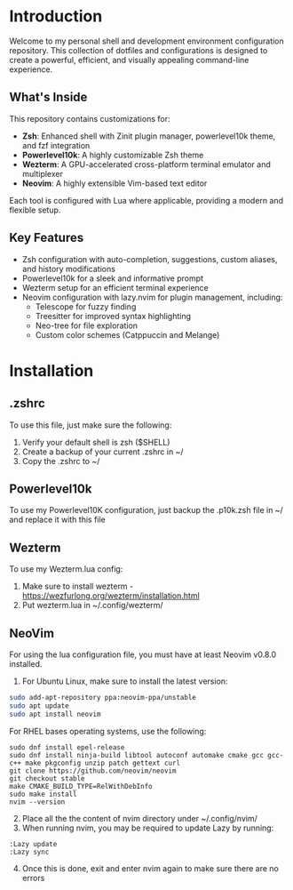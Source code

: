 # Introduction

Welcome to my personal shell and development environment configuration repository. This collection of dotfiles and configurations is designed to create a powerful, efficient, and visually appealing command-line experience.

## What's Inside

This repository contains customizations for:

- **Zsh**: Enhanced shell with Zinit plugin manager, powerlevel10k theme, and fzf integration
- **Powerlevel10k**: A highly customizable Zsh theme
- **Wezterm**: A GPU-accelerated cross-platform terminal emulator and multiplexer
- **Neovim**: A highly extensible Vim-based text editor

Each tool is configured with Lua where applicable, providing a modern and flexible setup.

## Key Features

- Zsh configuration with auto-completion, suggestions, custom aliases, and history modifications
- Powerlevel10k for a sleek and informative prompt
- Wezterm setup for an efficient terminal experience
- Neovim configuration with lazy.nvim for plugin management, including:
  - Telescope for fuzzy finding
  - Treesitter for improved syntax highlighting
  - Neo-tree for file exploration
  - Custom color schemes (Catppuccin and Melange)

# Installation

## .zshrc
To use this file, just make sure the following:
1. Verify your default shell is zsh ($SHELL)
2. Create a backup of your current .zshrc in ~/
3. Copy the .zshrc to ~/

## Powerlevel10k
To use my Powerlevel10K configuration, just backup the .p10k.zsh file in ~/ and replace it with this file

## Wezterm
To use my Wezterm.lua config: 
1. Make sure to install wezterm - https://wezfurlong.org/wezterm/installation.html
2. Put wezterm.lua in ~/.config/wezterm/

## NeoVim
For using the lua configuration file, you must have at least Neovim v0.8.0 installed.
1. For Ubuntu Linux, make sure to install the latest version:
``` bash
sudo add-apt-repository ppa:neovim-ppa/unstable
sudo apt update
sudo apt install neovim
```
For RHEL bases operating systems, use the following:
```
sudo dnf install epel-release
sudo dnf install ninja-build libtool autoconf automake cmake gcc gcc-c++ make pkgconfig unzip patch gettext curl
git clone https://github.com/neovim/neovim
git checkout stable
make CMAKE_BUILD_TYPE=RelWithDebInfo
sudo make install
nvim --version
```

2. Place all the the content of nvim directory under ~/.config/nvim/
3. When running nvim, you may be required to update Lazy by running:

```
:Lazy update
:Lazy sync
```
4. Once this is done, exit and enter nvim again to make sure there are no errors
